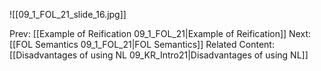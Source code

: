 ﻿

![[09_1_FOL_21_slide_16.jpg]]


Prev: [[Example of Reification 09_1_FOL_21|Example of Reification]]
Next: [[FOL Semantics 09_1_FOL_21|FOL Semantics]]
Related Content:
[[Disadvantages of using NL 09_KR_Intro21|Disadvantages of using NL]]